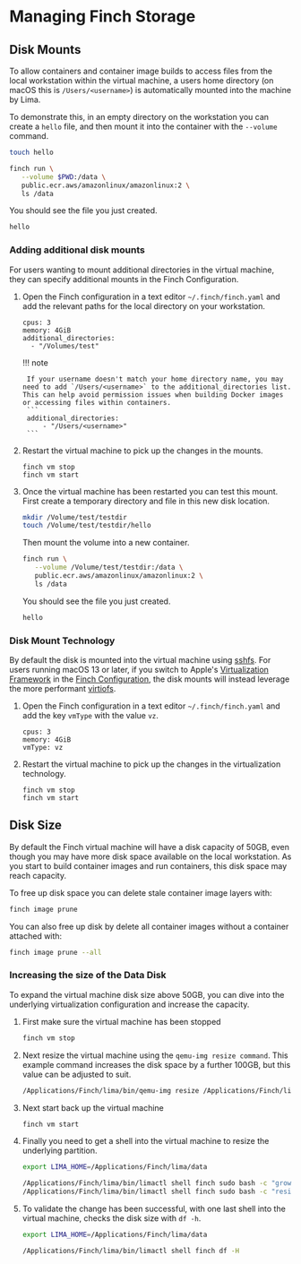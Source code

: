 # Managing Finch Storage

## Disk Mounts

To allow containers and container image builds to access files from the local
workstation within the virtual machine, a users home directory (on macOS this is
`/Users/<username>`) is automatically
mounted into the machine by Lima.

To demonstrate this, in an empty directory on the workstation you can create a
`hello` file, and then mount it into the container with the `--volume` command.

```bash
touch hello

finch run \
   --volume $PWD:/data \
   public.ecr.aws/amazonlinux/amazonlinux:2 \
   ls /data
```

You should see the file you just created.

```bash
hello
```

### Adding additional disk mounts

For users wanting to mount additional directories in the virtual machine, they
can specify additional mounts in the Finch Configuration.

1. Open the Finch configuration in a text editor `~/.finch/finch.yaml` and add
   the relevant paths for the local directory on your workstation.

    ```
    cpus: 3
    memory: 4GiB
    additional_directories:
      - "/Volumes/test"
    ```
    !!! note 
    
        If your username doesn't match your home directory name, you may need to add `/Users/<username>` to the additional_directories list. This can help avoid permission issues when building Docker images or accessing files within containers.
        ```
        additional_directories:
            - "/Users/<username>"
        ```
2. Restart the virtual machine to pick up the changes in the mounts.

    ```
    finch vm stop
    finch vm start
    ```

3. Once the virtual machine has been restarted you can test this mount. First
   create a temporary directory and file in this new disk location.

    ```bash
    mkdir /Volume/test/testdir
    touch /Volume/test/testdir/hello
    ```

    Then mount the volume into a new container.

    ```bash
    finch run \
       --volume /Volume/test/testdir:/data \
       public.ecr.aws/amazonlinux/amazonlinux:2 \
       ls /data
    ```

    You should see the file you just created.

    ```bash
    hello
    ```


### Disk Mount Technology

By default the disk is mounted into the virtual machine using
[sshfs](https://github.com/libfuse/sshfs). For users running macOS 13 or later,
if you switch to Apple's [Virtualization
Framework](https://developer.apple.com/documentation/virtualization) in the
[Finch Configuration](/docs/configuration-reference/), the disk mounts will
instead leverage the more performant
[virtiofs](https://developer.apple.com/documentation/virtualization/shared_directories).

1. Open the Finch configuration in a text editor `~/.finch/finch.yaml` and add
   the key `vmType` with the value `vz`.

    ```
    cpus: 3
    memory: 4GiB
    vmType: vz
    ```

2. Restart the virtual machine to pick up the changes in the virtualization technology.

    ```
    finch vm stop
    finch vm start
    ```

## Disk Size

By default the Finch virtual machine will have a disk capacity of 50GB, even
though you may have more disk space available on the local workstation. As you
start to build container images and run containers, this disk space may reach
capacity.

To free up disk space you can delete stale container image layers with:

```bash
finch image prune
```

You can also free up disk by delete all container images without a container
attached with:

```bash
finch image prune --all
```

### Increasing the size of the Data Disk

To expand the virtual machine disk size above 50GB, you can dive into the
underlying virtualization configuration and increase the capacity.

1. First make sure the virtual machine has been stopped

    ```bash
    finch vm stop
    ```

2. Next resize the virtual machine using the `qemu-img resize command`. This
   example command increases the disk space by a further 100GB, but this value
   can be adjusted to suit.

    ```bash
    /Applications/Finch/lima/bin/qemu-img resize /Applications/Finch/lima/data/_disks/finch/datadisk +100G
    ```

3. Next start back up the virtual machine

    ```bash
    finch vm start
    ```

4. Finally you need to get a shell into the virtual machine to resize the
   underlying partition.

    ```bash
    export LIMA_HOME=/Applications/Finch/lima/data

    /Applications/Finch/lima/bin/limactl shell finch sudo bash -c "growpart /dev/vdb 1"
    /Applications/Finch/lima/bin/limactl shell finch sudo bash -c "resize2fs /dev/vdb1"
    ```

5. To validate the change has been successful, with one last shell into the
   virtual machine, checks the disk size with `df -h`.

    ```bash
    export LIMA_HOME=/Applications/Finch/lima/data

    /Applications/Finch/lima/bin/limactl shell finch df -H
    ```
